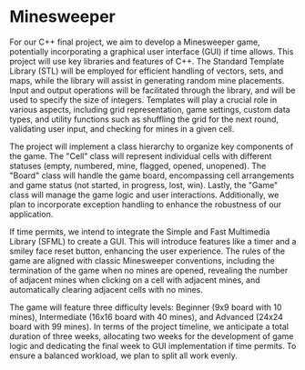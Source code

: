 # Minesweeper

For our C++ final project, we aim to develop a Minesweeper game, potentially incorporating a graphical user interface (GUI) if time allows. This project will use key libraries and features of C++. The Standard Template Library (STL) will be employed for efficient handling of vectors, sets, and maps, while the <random> library will assist in generating random mine placements. Input and output operations will be facilitated through the <iostream> library, and <cstdint> will be used to specify the size of integers. Templates will play a crucial role in various aspects, including grid representation, game settings, custom data types, and utility functions such as shuffling the grid for the next round, validating user input, and checking for mines in a given cell.

The project will implement a class hierarchy to organize key components of the game. The "Cell" class will represent individual cells with different statuses (empty, numbered, mine, flagged, opened, unopened). The "Board" class will handle the game board, encompassing cell arrangements and game status (not started, in progress, lost, win). Lastly, the "Game" class will manage the game logic and user interactions. Additionally, we plan to incorporate exception handling to enhance the robustness of our application.

If time permits, we intend to integrate the Simple and Fast Multimedia Library (SFML) to create a GUI. This will introduce features like a timer and a smiley face reset button, enhancing the user experience. The rules of the game are aligned with classic Minesweeper conventions, including the termination of the game when no mines are opened, revealing the number of adjacent mines when clicking on a cell with adjacent mines, and automatically clearing adjacent cells with no mines.

The game will feature three difficulty levels: Beginner (9x9 board with 10 mines), Intermediate (16x16 board with 40 mines), and Advanced (24x24 board with 99 mines). In terms of the project timeline, we anticipate a total duration of three weeks, allocating two weeks for the development of game logic and dedicating the final week to GUI implementation if time permits. To ensure a balanced workload, we plan to split all work evenly.
